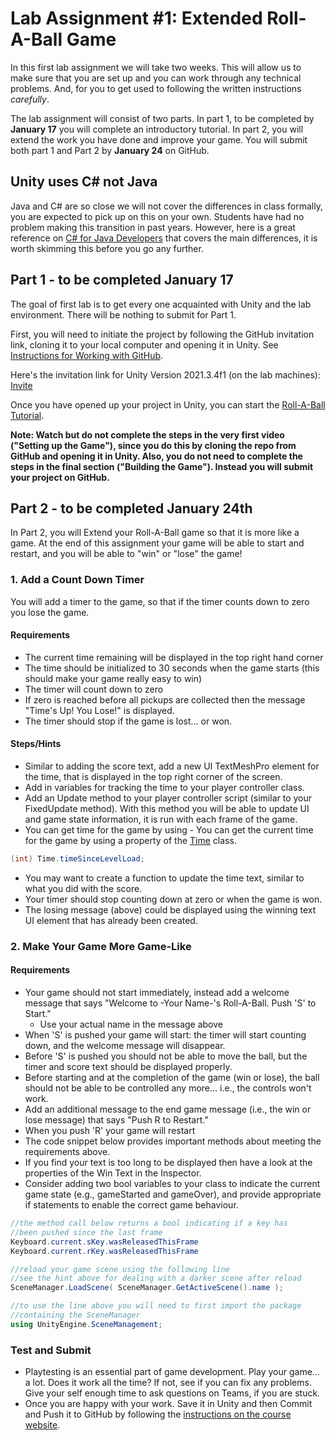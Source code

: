 # Lab Assignment #1: Extended Roll-A-Ball Game

In this first lab assignment we will take two weeks. This will allow us to make sure that you are set up and you can work through any technical problems. And, for you to get used to following the written instructions *carefully*.

The lab assignment will consist of two parts. In part 1, to be completed by **January 17** you will complete an introductory tutorial. In part 2, you will extend the work you have done and improve your game. You will submit both part 1 and Part 2 by **January 24** on GitHub.

## Unity uses C# not Java

Java and C# are so close we will not cover the differences in class formally, you are expected to pick up on this on your own. Students have had no problem making this transition in past years. However, here is a great reference on [C# for Java Developers](https://nerdparadise.com/programming/csharpforjavadevs) that covers the main differences, it is worth skimming this before you go any further.

## Part 1 - to be completed January 17
The goal of first lab is to get every one acquainted with Unity and the lab environment. There will be nothing to submit for Part 1.

First, you will need to initiate the project by following the GitHub invitation link, cloning it to your local computer and opening it in Unity. See [Instructions for Working with GitHub](https://ismithbwr.github.io/en_CA/#!pages/CS2053-working-with-git.md).

Here's the invitation link for Unity Version 2021.3.4f1 (on the lab machines): [Invite](https://classroom.github.com/a/5hHtFm4E)

Once you have opened up your project in Unity, you can start the [Roll-A-Ball Tutorial](https://learn.unity.com/project/roll-a-ball). 

**Note: Watch but do not complete the steps in the very first video ("Setting up the Game"), since you do this by cloning the repo from GitHub and opening it in Unity. Also, you do not need to complete the steps in the final section ("Building the Game"). Instead you will submit your project on GitHub.**

## Part 2 - to be completed January 24th

In Part 2, you will Extend your Roll-A-Ball game so that it is more like a game. At the end of this assignment your game will be able to start and restart, and you will be able to "win" or "lose" the game!

### 1. Add a Count Down Timer

You will add a timer to the game, so that if the timer counts down to zero you lose the game.

#### Requirements

- The current time remaining will be displayed in the top right hand corner
- The time should be initialized to 30 seconds when the game starts (this should make your game really easy to win)
- The timer will count down to zero
- If zero is reached before all pickups are collected then the message "Time's Up! You Lose!" is displayed.
- The timer should stop if the game is lost... or won.

#### Steps/Hints

- Similar to adding the score text, add a new UI TextMeshPro element for the time, that is displayed in the top right corner of the screen.
- Add in variables for tracking the time to your player controller class.
- Add an Update method to your player controller script (similar to your FixedUpdate method). With this method you will be able to update UI and game state information, it is run with each frame of the game.
- You can get time for the game by using - You can get the current time for the game by using a property of the [Time](https://docs.unity3d.com/ScriptReference/Time.html) class.
```csharp
(int) Time.timeSinceLevelLoad;
```
- You may want to create a function to update the time text, similar to what you did with the score.
- Your timer should stop counting down at zero or when the game is won.
- The losing message (above) could be displayed using the winning text UI element that has already been created.

### 2. Make Your Game More Game-Like

#### Requirements

- Your game should not start immediately, instead add a welcome message that says "Welcome to -Your Name-'s Roll-A-Ball. Push 'S' to Start."
   + Use your actual name in the message above
- When 'S' is pushed your game will start: the timer will start counting down, and the welcome message will disappear.
- Before 'S' is pushed you should not be able to move the ball, but the timer and score text should be displayed properly. 
- Before starting and at the completion of the game (win or lose), the ball should not be able to be controlled any more... i.e., the controls won't work.
- Add an additional message to the end game message (i.e., the win or lose message) that says "Push R to Restart."
- When you push 'R' your game will restart
- The code snippet below provides important methods about meeting the requirements above.
- If you find your text is too long to be displayed then have a look at the properties of the Win Text in the Inspector. 
- Consider adding two bool variables to your class to indicate the current game state (e.g., gameStarted and gameOver), and provide appropriate if statements to enable the correct game behaviour.

```csharp
//the method call below returns a bool indicating if a key has 
//been pushed since the last frame
Keyboard.current.sKey.wasReleasedThisFrame
Keyboard.current.rKey.wasReleasedThisFrame

//reload your game scene using the following line
//see the hint above for dealing with a darker scene after reload
SceneManager.LoadScene( SceneManager.GetActiveScene().name );

//to use the line above you will need to first import the package 
//containing the SceneManager
using UnityEngine.SceneManagement;
```

### Test and Submit
- Playtesting is an essential part of game development. Play your game... a lot. Does it work all the time? If not, see if you can fix any problems. Give your self enough time to ask questions on Teams, if you are stuck.
- Once you are happy with your work. Save it in Unity and then Commit and Push it to GitHub by following the [instructions on the course website](https://ismithbwr.github.io/en_CA/#!pages/CS2053-working-with-git.md).